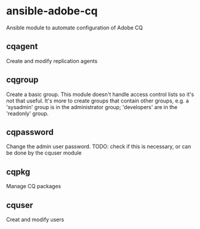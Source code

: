 # ansible-adobe-cq


Ansible module to automate configuration of Adobe CQ


## cqagent

Create and modify replication agents

## cqgroup

Create a basic group. This module doesn't handle access control lists so it's not that useful. It's more to create groups that contain other groups, e.g. a 'sysadmin' group is in the administrator group; 'developers' are in the 'readonly' group.

## cqpassword

Change the admin user password. TODO: check if this is necessary, or can be done by the cquser module

## cqpkg

Manage CQ packages

## cquser

Creat and modify users
